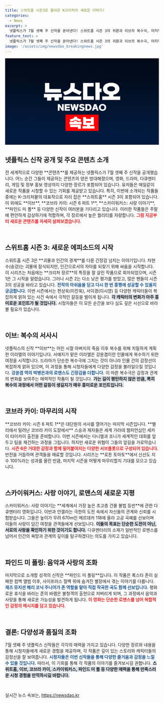 ```yaml
---
title: 스위트홈 시즌3로 돌아온 K크리처의 새로운 이야기!
categories:
  - News
excerpt: >
  넷플릭스가 7월 셋째 주 신작을 쏟아낸다! 스위트홈 시즌 3의 귀환과 이브의 복수극, 마지막 코브라 카이, 사랑과 도전의 다큐 스카이워커스까지! 지금 바로 확인해 보세요!
feature_text: >
  넷플릭스가 7월 셋째 주 신작을 쏟아낸다! 스위트홈 시즌 3의 귀환과 이브의 복수극, 마지막 코브라 카이, 사랑과 도전의 다큐 스카이워커스까지! 지금 바로 확인해 보세요!
image: '/assets/img/newsdao_breakingnews.jpg'
---
```


<p><img src="/assets/img/newsdao_breakingnews.jpg" alt="implanttips 속보" /></p>

<h2 data-ke-size="size26">넷플릭스 신작 공개 및 주요 콘텐츠 소개</h2>

<p data-ke-size="size16">전 세계적으로 다양한 **콘텐츠**를 제공하는 넷플릭스가 7월 셋째 주 신작을 공개했습니다. 어느 순간 그들이 제공하는 콘텐츠의 양은 방대해졌으며, 영화, 드라마, 다큐멘터리, 게임 및 정부 홍보 영상까지 다양한 장르가 포함되어 있습니다. 유저들은 매일같이 새로운 작품을 시청할 수 있는 기회를 제공받고 있습니다. 특히, 이번에 소개되는 작품들 중에는 K-크리처물의 대표작으로 자리 잡은 **스위트홈** 시즌 3이 포함되어 있습니다. 이 외에도 **이브**, **코브라 카이: 시즌 6 파트 1**, **스카이워커스: 사랑 이야기**, **파인드 미 폴** 등 다양한 신작이 여러분을 기다리고 있습니다. 이러한 작품들은 주말에 편안하게 감상하기에 적합하며, 각 장르에서 높은 퀄리티를 자랑합니다. <b><span style="color: #ee2323;">그럼 지금부터 새로운 콘텐츠를 자세히 살펴보겠습니다.</span></b></p>

<p data-ke-size="size16">&nbsp;</p>

<h2 data-ke-size="size26">스위트홈 시즌 3: 새로운 에피소드의 시작</h2>

<p data-ke-size="size16">스위트홈 시즌 3은 **괴물과 인간의 경계**를 다룬 긴장감 넘치는 이야기입니다. 차현수(송강)는 괴물에 잠식되지만, 인간으로서의 자아를 되찾기 위해 싸움을 시작합니다. 이 시리즈는 처음에는 **크리처 장르**의 특징을 잘 살린 작품으로 회자되었으며, 시즌 1은 그 시작을 알렸습니다. 그러나 시즌 2는 다소 낮은 평가를 받았고, 많은 팬들이 시즌 3의 성공을 바라고 있습니다. <b><span style="color: #1a5490;">전작의 아쉬움을 딛고 다시 한 번 흥행에 성공할 수 있을지 궁금합니다.</span></b> 이번 시즌에서는 편상욱(이진욱), 서이경(이시영) 등 다양한 캐릭터들이 복잡하게 얽혀 있는 사건 속에서 극적인 갈등을 벌이게 됩니다. <b><span style="background-color: #21538527;">각 캐릭터의 변화가 아주 흥미로운 포인트가 될 것입니다.</span></b> 시청자들은 이 모든 순간을 보다 심도 깊은 시선으로 바라볼 필요가 있습니다.</p>

<p data-ke-size="size16">&nbsp;</p>

<h2 data-ke-size="size26">이브: 복수의 서사시</h2>

<p data-ke-size="size16">넷플릭스의 신작 **이브**는 어린 시절 아버지의 죽음 이후 복수를 위해 치밀하게 계획한 이라엘의 이야기입니다. 서예지가 맡은 이라엘은 강윤겸이란 인물에게 복수하기 위한 여정을 시작합니다. 드라마가 단순한 복수극에 그치는 것이 아니라 인물 간의 감정선이 복잡하게 얽혀 있으며, 이 과정을 통해 시청자들에게 다양한 감정을 불러일으킬 것입니다. <b><span style="color: #1a5490;">강윤겸 역의 박병은과의 로맨스도 긴장감을 더합니다.</span></b> 이 마른 복수극은 감정과 관계의 변화를 보여주는 매력적인 작품이 될 것입니다. <b><span style="background-color: #21538527;">가는 길이 평탄하지 않은 만큼, 특히 복수의 과정에서 어떤 갈등이 생길지가 매우 흥미로운 포인트입니다.</span></b></p>

<p data-ke-size="size16">&nbsp;</p>

<h2 data-ke-size="size26">코브라 카이: 마무리의 시작</h2>

<p data-ke-size="size16">**코브라 카이: 시즌 6 파트 1**은 대단원의 서사를 열어가는 마지막 시즌입니다. **밸리에서 밀려난 코브라 카이 도장에서** 스승과 제자들은 세계 가라테 챔피언십인 세카이 타이카이 출전을 준비합니다. 이번 시즌에서는 다니엘과 조니가 세계적인 대회를 앞두고 팀을 재건하는 과정을 그립니다. 하지만 새로운 위협이 그들의 앞길을 가로막습니다. <b><span style="color: #ee2323;">시즌 6은 거대한 감정과 함께 밀어붙여지는 다양한 서브플롯으로 구성되어 있습니다.</span></b> 반전을 거듭하며 관객들을 매료할 것입니다. 시리즈는 **로튼 토마토**에서 신선도 지수 100%라는 성과를 올린 만큼, 마지막 시즌을 어떻게 마무리할지 기대를 모으고 있습니다.</p>

<p data-ke-size="size16">&nbsp;</p>

<h2 data-ke-size="size26">스카이워커스: 사랑 이야기, 로맨스의 새로운 지평</h2>

<p data-ke-size="size16">스카이워커스: 사랑 이야기는 **세계에서 가장 높은 초고층 건물 불법 등반**에 관한 다큐멘터리 영화입니다. 이반과 안겔라는 극한의 도전 속에서 자신들의 관계와 신뢰를 시험받습니다. 그들은 높이가 무려 670m인 메르데카 118에 올라 고공 곡예를 선보이며 이들의 사랑이 담긴 여정을 관객들에게 선보입니다. <b><span style="background-color: #21538527;">이들의 목표는 단순한 도전이 아닌, 서로의 사랑을 확인하기 위한 것이기도 합니다.</span></b> 다큐멘터리의 소재가 일반적인 로맨스를 넘어서 인간의 욕망과 관계의 깊이를 탐구하겠다는 의도를 가지고 있습니다.</p>

<p data-ke-size="size16">&nbsp;</p>

<h2 data-ke-size="size26">파인드 미 폴링: 음악과 사랑의 조화</h2>

<p data-ke-size="size16">마지막으로 소개할 성격의 신작은 **파인드 미 폴링**입니다. 이 작품은 록스타 존이 실패한 컴백 앨범 이후, 사이프러스 절벽 위에 숨겨진 별장에서 겪는 이야기를 다룹니다. <b><span style="color: #1a5490;">재즈 뮤지션 해리 코닉 주니어가 존 역할을 맡아 직접 작곡한 곡도 함께 선보입니다.</span></b> 평화로운 휴식을 바라는 존의 바램은 불청객의 출현으로 저버리게 되며, 그 과정에서 음악과 사랑을 통해 새로운 가능성을 발견하게 됩니다. <b><span style="color: #ee2323;">이 영화는 단순한 로맨스를 넘어 복합적인 감정의 메시지를 담고 있습니다.</span></b></p>

<p data-ke-size="size16">&nbsp;</p>

<h2 data-ke-size="size26">결론: 다양성과 품질의 조화</h2>

<p data-ke-size="size16">7월 셋째 주 넷플릭스 신작들은 각각의 매력을 가지고 있습니다. 다양한 장르와 내용을 통해 시청자들에게 새로운 경험을 제공하며, 각 작품은 깊이 있는 스토리와 캐릭터들의 감정선을 잘 보여줍니다. <b><span style="color: #1a5490;">시청자들은 이번 신작들을 통해 다양한 즐거움과 감정을 느낄 수 있을 것입니다.</span></b> 따라서, 이 기회를 통해 각 작품의 이야기를 즐겨보시길 권합니다. <b><span style="background-color: #21538527;">스위트홈, 이브, 코브라 카이, 스카이워커스, 파인드 미 폴 등 다양한 매력을 통해 만족스러운 시청 경험을 만끽하시길 바랍니다.</span></b></p>

<p data-ke-size="size16">&nbsp;</p>
실시간 뉴스 속보는, <a href="https://newsdao.kr" rel="dofollow">https://newsdao.kr</a>


